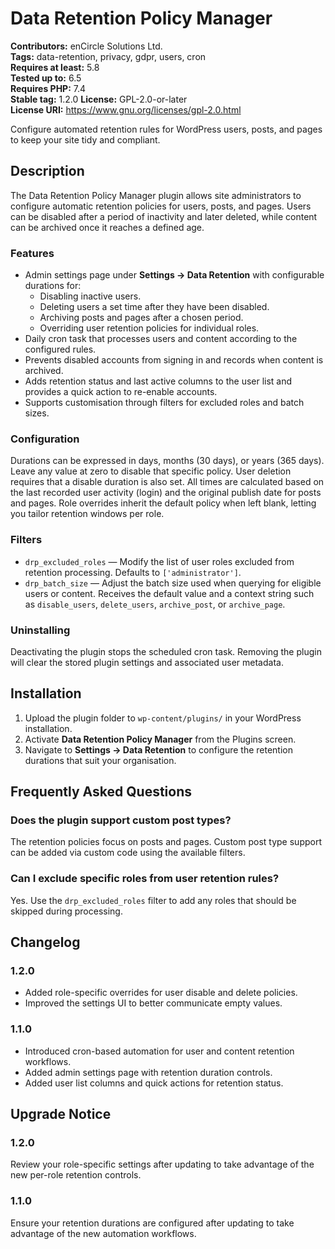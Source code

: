 # Data Retention Policy Manager

**Contributors:** enCircle Solutions Ltd.  
**Tags:** data-retention, privacy, gdpr, users, cron  
**Requires at least:** 5.8  
**Tested up to:** 6.5  
**Requires PHP:** 7.4  
**Stable tag:** 1.2.0
**License:** GPL-2.0-or-later  
**License URI:** https://www.gnu.org/licenses/gpl-2.0.html

Configure automated retention rules for WordPress users, posts, and pages to keep your site tidy and compliant.

## Description

The Data Retention Policy Manager plugin allows site administrators to configure automatic retention policies for users, posts, and pages. Users can be disabled after a period of inactivity and later deleted, while content can be archived once it reaches a defined age.

### Features

* Admin settings page under **Settings → Data Retention** with configurable durations for:
  * Disabling inactive users.
  * Deleting users a set time after they have been disabled.
  * Archiving posts and pages after a chosen period.
  * Overriding user retention policies for individual roles.
* Daily cron task that processes users and content according to the configured rules.
* Prevents disabled accounts from signing in and records when content is archived.
* Adds retention status and last active columns to the user list and provides a quick action to re-enable accounts.
* Supports customisation through filters for excluded roles and batch sizes.

### Configuration

Durations can be expressed in days, months (30 days), or years (365 days). Leave any value at zero to disable that specific policy. User deletion requires that a disable duration is also set. All times are calculated based on the last recorded user activity (login) and the original publish date for posts and pages. Role overrides inherit the default policy when left blank, letting you tailor retention windows per role.

### Filters

* `drp_excluded_roles` — Modify the list of user roles excluded from retention processing. Defaults to `['administrator']`.
* `drp_batch_size` — Adjust the batch size used when querying for eligible users or content. Receives the default value and a context string such as `disable_users`, `delete_users`, `archive_post`, or `archive_page`.

### Uninstalling

Deactivating the plugin stops the scheduled cron task. Removing the plugin will clear the stored plugin settings and associated user metadata.

## Installation

1. Upload the plugin folder to `wp-content/plugins/` in your WordPress installation.
2. Activate **Data Retention Policy Manager** from the Plugins screen.
3. Navigate to **Settings → Data Retention** to configure the retention durations that suit your organisation.

## Frequently Asked Questions

### Does the plugin support custom post types?
The retention policies focus on posts and pages. Custom post type support can be added via custom code using the available filters.

### Can I exclude specific roles from user retention rules?
Yes. Use the `drp_excluded_roles` filter to add any roles that should be skipped during processing.

## Changelog

### 1.2.0
* Added role-specific overrides for user disable and delete policies.
* Improved the settings UI to better communicate empty values.

### 1.1.0
* Introduced cron-based automation for user and content retention workflows.
* Added admin settings page with retention duration controls.
* Added user list columns and quick actions for retention status.

## Upgrade Notice

### 1.2.0
Review your role-specific settings after updating to take advantage of the new per-role retention controls.

### 1.1.0
Ensure your retention durations are configured after updating to take advantage of the new automation workflows.
